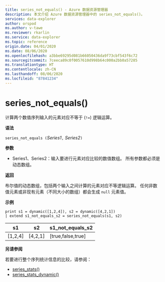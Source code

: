 ```yaml
---
title: series_not_equals() - Azure 数据资源管理器
description: 本文介绍 Azure 数据资源管理器中的 series_not_equals()。
services: data-explorer
author: orspod
ms.author: v-tawe
ms.reviewer: rkarlin
ms.service: data-explorer
ms.topic: reference
origin.date: 04/01/2020
ms.date: 08/06/2020
ms.openlocfilehash: a3bbe69295d081b66050436da9f73cbf543f6c72
ms.sourcegitcommit: 7ceeca89c0f0057610d998b64c000a2bb0a57285
ms.translationtype: HT
ms.contentlocale: zh-CN
ms.lasthandoff: 08/06/2020
ms.locfileid: "87841234"
---
```

# <a name="series_not_equals"></a>series_not_equals()

计算两个数值序列输入的元素对应不等于 (`!=`) 逻辑运算。

**语法**

`series_not_equals (`*Series1*`,` *Series2*`)`

**参数**

* Series1、Series2：输入要进行元素对应比较的数值数组。 所有参数都必须是动态数组。 

**返回**

布尔值的动态数组，包括两个输入之间计算的元素对应不等逻辑运算。 任何非数值元素或非现有元素（不同大小的数组）都会生成 `null` 元素值。

**示例**

<!-- csl: https://help.kusto.chinacloudapi.cn:443/Samples -->
```kusto
print s1 = dynamic([1,2,4]), s2 = dynamic([4,2,1])
| extend s1_not_equals_s2 = series_not_equals(s1, s2)
```

|s1|s2|s1_not_equals_s2|
|---|---|---|
|[1,2,4]|[4,2,1]|[true,false,true]|

**另请参阅**

若要进行整个序列统计信息的比较，请参阅：
* [series_stats()](series-statsfunction.md)
* [series_stats_dynamic()](series-stats-dynamicfunction.md)
